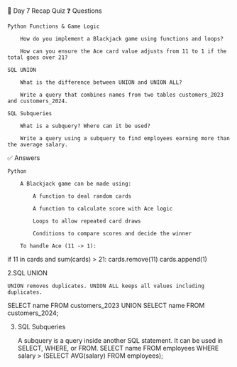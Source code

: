 📘 Day 7 Recap Quiz
❓ Questions

    Python Functions & Game Logic

        How do you implement a Blackjack game using functions and loops?

        How can you ensure the Ace card value adjusts from 11 to 1 if the total goes over 21?

    SQL UNION

        What is the difference between UNION and UNION ALL?

        Write a query that combines names from two tables customers_2023 and customers_2024.

    SQL Subqueries

        What is a subquery? Where can it be used?

        Write a query using a subquery to find employees earning more than the average salary.

✅ Answers

    Python

        A Blackjack game can be made using:

            A function to deal random cards

            A function to calculate score with Ace logic

            Loops to allow repeated card draws

            Conditions to compare scores and decide the winner

        To handle Ace (11 -> 1):
if 11 in cards and sum(cards) > 21:
    cards.remove(11)
    cards.append(1)

2.SQL UNION

    UNION removes duplicates. UNION ALL keeps all values including duplicates.
SELECT name FROM customers_2023
UNION
SELECT name FROM customers_2024;

3. SQL Subqueries

    A subquery is a query inside another SQL statement. It can be used in SELECT, WHERE, or FROM.
SELECT name FROM employees
WHERE salary > (SELECT AVG(salary) FROM employees);
